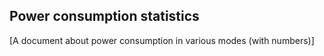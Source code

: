 ## Power consumption statistics

[A document about power consumption in various modes (with numbers)]
